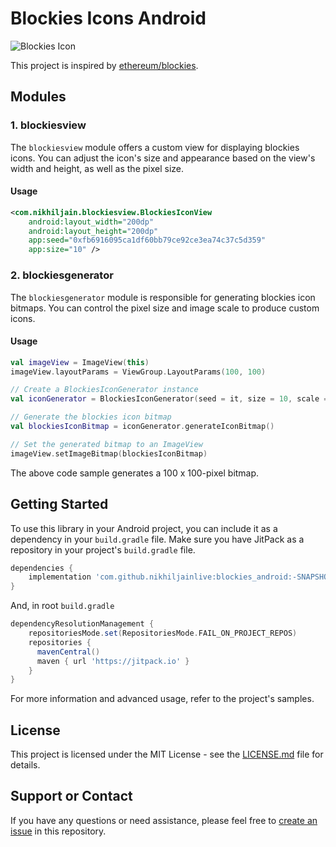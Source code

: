 # Blockies Icons Android

![Blockies Icon](https://github.com/nikhiljainlive/blockies_android/assets/47408125/5076a5a7-5f79-407b-bb3a-e52b04d884b5)

This project is inspired by [ethereum/blockies](https://github.com/ethereum/blockies).

## Modules

### 1. blockiesview

The `blockiesview` module offers a custom view for displaying blockies icons. You can adjust the icon's size and appearance based on the view's width and height, as well as the pixel size.

#### Usage

```xml
<com.nikhiljain.blockiesview.BlockiesIconView
    android:layout_width="200dp"
    android:layout_height="200dp"
    app:seed="0xfb6916095ca1df60bb79ce92ce3ea74c37c5d359"
    app:size="10" />
```

### 2. blockiesgenerator

The `blockiesgenerator` module is responsible for generating blockies icon bitmaps. You can control the pixel size and image scale to produce custom icons.

#### Usage

```kotlin
val imageView = ImageView(this)
imageView.layoutParams = ViewGroup.LayoutParams(100, 100)

// Create a BlockiesIconGenerator instance
val iconGenerator = BlockiesIconGenerator(seed = it, size = 10, scale = 10)

// Generate the blockies icon bitmap
val blockiesIconBitmap = iconGenerator.generateIconBitmap()

// Set the generated bitmap to an ImageView
imageView.setImageBitmap(blockiesIconBitmap)
```

The above code sample generates a 100 x 100-pixel bitmap.

## Getting Started

To use this library in your Android project, you can include it as a dependency in your `build.gradle` file. Make sure you have JitPack as a repository in your project's `build.gradle` file.

```gradle
dependencies {
    implementation 'com.github.nikhiljainlive:blockies_android:-SNAPSHOT'
}
```

And, in root `build.gradle`

```gradle
dependencyResolutionManagement {
    repositoriesMode.set(RepositoriesMode.FAIL_ON_PROJECT_REPOS)
    repositories {
      mavenCentral()
      maven { url 'https://jitpack.io' }
    }
}
```

For more information and advanced usage, refer to the project's samples.

## License

This project is licensed under the MIT License - see the [LICENSE.md]() file for details.

## Support or Contact

If you have any questions or need assistance, please feel free to [create an issue](https://github.com/nikhiljainlive/blockies_android/issues) in this repository.
